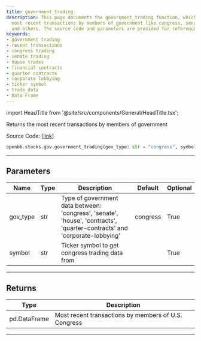 ```yaml
---
title: government_trading
description: This page documents the government_trading function, which returns the
  most recent transactions by members of government like congress, senate, house,
  and others. The source code and parameters are provided for reference.
keywords:
- government trading
- recent transactions
- congress trading
- senate trading
- house trades
- financial contracts
- quarter contracts
- corporate lobbying
- ticker symbol
- trade data
- Data Frame
---
```


import HeadTitle from '@site/src/components/General/HeadTitle.tsx';

<HeadTitle title="stocks.gov.government_trading - Reference | OpenBB SDK Docs" />

Returns the most recent transactions by members of government

Source Code: [[link](https://github.com/OpenBB-finance/OpenBB/tree/main/openbb_terminal/stocks/government/quiverquant_model.py#L25)]

```python
openbb.stocks.gov.government_trading(gov_type: str = "congress", symbol: str = "")
```

---

## Parameters

| Name | Type | Description | Default | Optional |
| ---- | ---- | ----------- | ------- | -------- |
| gov_type | str | Type of government data between:<br/>'congress', 'senate', 'house', 'contracts', 'quarter-contracts' and 'corporate-lobbying' | congress | True |
| symbol | str | Ticker symbol to get congress trading data from |  | True |


---

## Returns

| Type | Description |
| ---- | ----------- |
| pd.DataFrame | Most recent transactions by members of U.S. Congress |
---
